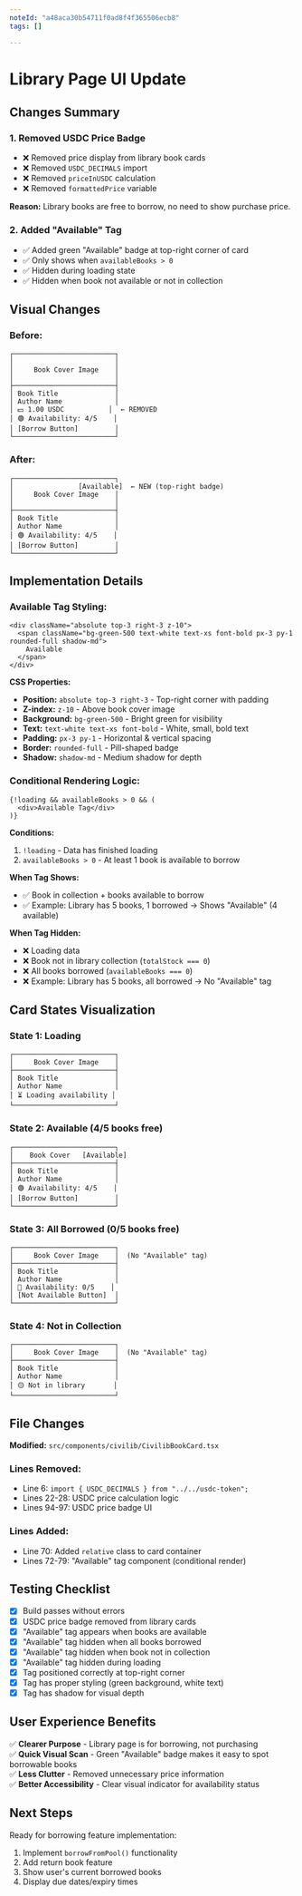 ```yaml
---
noteId: "a48aca30b54711f0ad8f4f365506ecb8"
tags: []

---
```


# Library Page UI Update

## Changes Summary

### 1. **Removed USDC Price Badge**
- ❌ Removed price display from library book cards
- ❌ Removed `USDC_DECIMALS` import
- ❌ Removed `priceInUSDC` calculation
- ❌ Removed `formattedPrice` variable

**Reason:** Library books are free to borrow, no need to show purchase price.

### 2. **Added "Available" Tag**
- ✅ Added green "Available" badge at top-right corner of card
- ✅ Only shows when `availableBooks > 0`
- ✅ Hidden during loading state
- ✅ Hidden when book not available or not in collection

## Visual Changes

### Before:
```
┌─────────────────────────┐
│                         │
│     Book Cover Image    │
│                         │
├─────────────────────────┤
│ Book Title              │
│ Author Name             │
│ 💵 1.00 USDC           │  ← REMOVED
│ 🟢 Availability: 4/5    │
│ [Borrow Button]         │
└─────────────────────────┘
```

### After:
```
┌─────────────────────────┐
│                [Available]  ← NEW (top-right badge)
│     Book Cover Image    │
│                         │
├─────────────────────────┤
│ Book Title              │
│ Author Name             │
│ 🟢 Availability: 4/5    │
│ [Borrow Button]         │
└─────────────────────────┘
```

## Implementation Details

### Available Tag Styling:
```tsx
<div className="absolute top-3 right-3 z-10">
  <span className="bg-green-500 text-white text-xs font-bold px-3 py-1 rounded-full shadow-md">
    Available
  </span>
</div>
```

**CSS Properties:**
- **Position:** `absolute top-3 right-3` - Top-right corner with padding
- **Z-index:** `z-10` - Above book cover image
- **Background:** `bg-green-500` - Bright green for visibility
- **Text:** `text-white text-xs font-bold` - White, small, bold text
- **Padding:** `px-3 py-1` - Horizontal & vertical spacing
- **Border:** `rounded-full` - Pill-shaped badge
- **Shadow:** `shadow-md` - Medium shadow for depth

### Conditional Rendering Logic:
```tsx
{!loading && availableBooks > 0 && (
  <div>Available Tag</div>
)}
```

**Conditions:**
1. `!loading` - Data has finished loading
2. `availableBooks > 0` - At least 1 book is available to borrow

**When Tag Shows:**
- ✅ Book in collection + books available to borrow
- ✅ Example: Library has 5 books, 1 borrowed → Shows "Available" (4 available)

**When Tag Hidden:**
- ❌ Loading data
- ❌ Book not in library collection (`totalStock === 0`)
- ❌ All books borrowed (`availableBooks === 0`)
- ❌ Example: Library has 5 books, all borrowed → No "Available" tag

## Card States Visualization

### State 1: Loading
```
┌─────────────────────────┐
│     Book Cover Image    │
├─────────────────────────┤
│ Book Title              │
│ Author Name             │
│ ⏳ Loading availability │
└─────────────────────────┘
```

### State 2: Available (4/5 books free)
```
┌─────────────────────────┐
│    Book Cover   [Available]
├─────────────────────────┤
│ Book Title              │
│ Author Name             │
│ 🟢 Availability: 4/5    │
│ [Borrow Button]         │
└─────────────────────────┘
```

### State 3: All Borrowed (0/5 books free)
```
┌─────────────────────────┐
│     Book Cover Image    │  (No "Available" tag)
├─────────────────────────┤
│ Book Title              │
│ Author Name             │
│ 🔴 Availability: 0/5    │
│ [Not Available Button]  │
└─────────────────────────┘
```

### State 4: Not in Collection
```
┌─────────────────────────┐
│     Book Cover Image    │  (No "Available" tag)
├─────────────────────────┤
│ Book Title              │
│ Author Name             │
│ 🟡 Not in library       │
└─────────────────────────┘
```

## File Changes

**Modified:** `src/components/civilib/CivilibBookCard.tsx`

### Lines Removed:
- Line 6: `import { USDC_DECIMALS } from "../../usdc-token";`
- Lines 22-28: USDC price calculation logic
- Lines 94-97: USDC price badge UI

### Lines Added:
- Line 70: Added `relative` class to card container
- Lines 72-79: "Available" tag component (conditional render)

## Testing Checklist

- [x] Build passes without errors
- [x] USDC price badge removed from library cards
- [x] "Available" tag appears when books are available
- [x] "Available" tag hidden when all books borrowed
- [x] "Available" tag hidden when book not in collection
- [x] "Available" tag hidden during loading
- [x] Tag positioned correctly at top-right corner
- [x] Tag has proper styling (green background, white text)
- [x] Tag has shadow for visual depth

## User Experience Benefits

✅ **Clearer Purpose** - Library page is for borrowing, not purchasing  
✅ **Quick Visual Scan** - Green "Available" badge makes it easy to spot borrowable books  
✅ **Less Clutter** - Removed unnecessary price information  
✅ **Better Accessibility** - Clear visual indicator for availability status  

## Next Steps

Ready for borrowing feature implementation:
1. Implement `borrowFromPool()` functionality
2. Add return book feature
3. Show user's current borrowed books
4. Display due dates/expiry times
